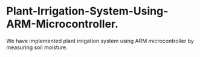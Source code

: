 # Plant-Irrigation-System-Using-ARM-Microcontroller.
We have implemented plant irrigation system using ARM microcontroller by measuring soil moisture.
